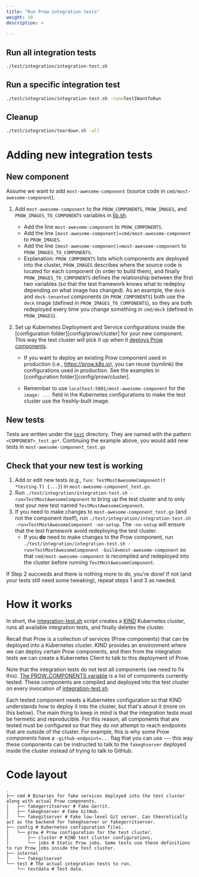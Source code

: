 ```yaml
---
title: "Run Prow integration tests"
weight: 10
description: >
  
---
```


## Run all integration tests

```bash
./test/integration/integration-test.sh
```

## Run a specific integration test

```bash
./test/integration/integration-test.sh -run=TestIWantToRun
```

## Cleanup

```bash
./test/integration/teardown.sh -all
```

# Adding new integration tests

## New component

Assume we want to add `most-awesome-component` (source code in `cmd/most-awesome-component`).

1. Add `most-awesome-component` to the `PROW_COMPONENTS`, `PROW_IMAGES`, and
   `PROW_IMAGES_TO_COMPONENTS` variables in [lib.sh](https://github.com/kubernetes/test-infra/tree/master/prow/test/integration/lib.sh).

   - Add the line `most-awesome-component` to `PROW_COMPONENTS`.
   - Add the line `[most-awesome-component]=cmd/most-awesome-component` to `PROW_IMAGES`.
   - Add the line `[most-awesome-component]=most-awesome-component` to `PROW_IMAGES_TO_COMPONENTS`.
   - Explanation: `PROW_COMPONENTS` lists which components are deployed into the
     cluster, `PROW_IMAGES` describes where the source code is located for each
     component (in order to build them), and finally `PROW_IMAGES_TO_COMPONENTS`
     defines the relationship between the first two variables (so that the test
     framework knows what to redeploy depending on what image has changed). As an
     example, the `deck` and `deck-tenanted` components (in `PROW_COMPONENTS`)
     both use the `deck` image (defined in `PROW_IMAGES_TO_COMPONENTS`), so they
     are both redeployed every time you change something in `cmd/deck`
     (defined in `PROW_IMAGES`).

2. Set up Kubernetes Deployment and Service configurations inside the
   [configuration folder][config/prow/cluster] for your new component. This
   way the test cluster will pick it up when it [deploys Prow
   components](https://github.com/kubernetes/test-infra/tree/master/prow/test/integration/setup-prow-components.sh).

   - If you want to deploy an existing Prow component used in production (i.e.,
     <https://prow.k8s.io>), you can reuse (symlink) the configurations used in
     production. See the examples in [configuration folder][config/prow/cluster].

   - Remember to use `localhost:5001/most-awesome-component` for the `image: ...`
     field in the Kubernetes configurations to make the test cluster use the
     freshly-built image.

## New tests

Tests are written under the [`test`](https://github.com/kubernetes/test-infra/tree/master/prow/test/integration/test) directory. They are named with the
pattern `<COMPONENT>_test.go*`. Continuing the example above, you would add new
tests in `most-awesome-component_test.go`

## Check that your new test is working

1. Add or edit new tests (e.g., `func TestMostAwesomeComponent(t *testing.T) {...}`) in `most-awesome-component_test.go`.
2. Run `./test/integration/integration-test.sh -run=TestMostAwesomeComponent` to bring up the test cluster and to only test
   your new test named `TestMostAwesomeComponent`.
3. If you need to make changes to `most-awesome-component_test.go` (and not the
   component itself), run `./test/integration/integration-test.sh -run=TestMostAwesomeComponent -no-setup`. The `-no-setup` will ensure that
   the test framework avoid redeploying the test cluster.
   - If you **do** need to make changes to the Prow component, run
     `./test/integration/integration-test.sh -run=TestMostAwesomeComponent -build=most-awesome-component` so that `cmd/most-awesome-component` is
     recompiled and redeployed into the cluster before running
     `TestMostAwesomeComponent`.

If Step 2 succeeds and there is nothing more to do, you're done! If not (and
your tests still need some tweaking), repeat steps 1 and 3 as needed.

# How it works

In short, the [integration-test.sh](https://github.com/kubernetes/test-infra/tree/master/prow/test/integration/integration-test.sh) script creates a
[KIND](https://kind.sigs.k8s.io/) Kubernetes cluster, runs all available
integration tests, and finally deletes the cluster.

Recall that Prow is a collection of services (Prow components) that can be
deployed into a Kubernetes cluster. KIND provides an environment where we can
deploy certain Prow components, and then from the integration tests we can
create a Kubernetes Client to talk to this deployment of Prow.

Note that the integration tests do not test all components (we need to fix
this). [The PROW_COMPONENTS variable](https://github.com/kubernetes/test-infra/tree/master/prow/test/integration/lib.sh) is a list of components currently
tested. These components are compiled and deployed into the test cluster on
every invocation of [integration-test.sh](https://github.com/kubernetes/test-infra/tree/master/prow/test/integration/integration-test.sh).

Each tested component needs a Kubernetes configuration so that KIND understands
how to deploy it into the cluster, but that's about it (more on this below). The
main thing to keep in mind is that the integration tests must be hermetic and
reproducible. For this reason, all components that are tested must be configured
so that they do not attempt to reach endpoints that are outside of the cluster.
For example, this is why some Prow components have a `-github-endpoint=...` flag
that you can use --- this way these components can be instructed to talk to the
`fakeghserver` deployed inside the cluster instead of trying to talk to GitHub.

# Code layout

```
.
├── cmd # Binaries for fake services deployed into the test cluster along with actual Prow components.
│   ├── fakegerritserver # Fake Gerrit.
│   ├── fakeghserver # Fake GitHub.
│   └── fakegitserver # Fake low-level Git server. Can theoretically act as the backend for fakeghserver or fakegerritserver.
├── config # Kubernetes configuration files.
│   └── prow # Prow configuration for the test cluster.
│       ├── cluster # KIND test cluster configurations.
│       └── jobs # Static Prow jobs. Some tests use these definitions to run Prow jobs inside the test cluster.
├── internal
│   └── fakegitserver
└── test # The actual integration tests to run.
    └── testdata # Test data.
```
